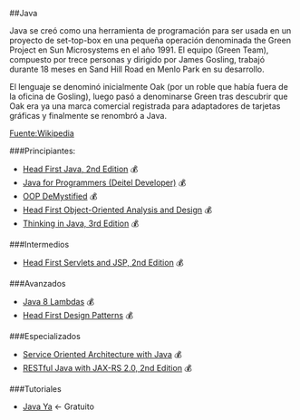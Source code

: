 ##Java

Java se creó como una herramienta de programación para ser usada en un proyecto
de set-top-box en una pequeña operación denominada the Green Project en Sun
Microsystems en el año 1991. El equipo (Green Team), compuesto por trece personas
y dirigido por James Gosling, trabajó durante 18 meses en Sand Hill Road en Menlo
Park en su desarrollo.

El lenguaje se denominó inicialmente Oak (por un roble que había fuera de la
  oficina de Gosling), luego pasó a denominarse Green tras descubrir que Oak
  era ya una marca comercial registrada para adaptadores de tarjetas gráficas
  y finalmente se renombró a Java.

[Fuente:Wikipedia](http://es.wikipedia.org/wiki/Java_%28lenguaje_de_programaci%C3%B3n%29)


###Principiantes:
* [Head First Java, 2nd Edition](http://shop.oreilly.com/product/9780596009205.do) :moneybag:
* [Java for Programmers (Deitel Developer)](http://www.amazon.com/exec/obidos/ASIN/0132821540/deitelassociatin) :moneybag:
* [OOP DeMystified](http://www.amazon.com/exec/obidos/ASIN/0072253630/jr_bunk-20) :moneybag:
* [Head First Object-Oriented Analysis and Design](http://shop.oreilly.com/product/9780596008673.do?green=9BB888B7-D5E5-5369-06D6-08694C6381EC&intcmp=af-mybuy-9780596008673.IP) :moneybag:
* [Thinking in Java, 3rd Edition](http://www.amazon.com/exec/obidos/ISBN=0131002872/bruceeckelA/) :moneybag:

###Intermedios
* [Head First Servlets and JSP, 2nd Edition](http://shop.oreilly.com/product/9780596516680.do) :moneybag:


###Avanzados
* [Java 8 Lambdas](http://shop.oreilly.com/product/0636920030713.do) :moneybag:
* [Head First Design Patterns](http://shop.oreilly.com/product/9780596007126.do) :moneybag:


###Especializados
* [Service Oriented Architecture with Java](http://shop.oreilly.com/product/9781847193216.do) :moneybag:
* [RESTful Java with JAX-RS 2.0, 2nd Edition](http://shop.oreilly.com/product/0636920028925.do) :moneybag:

###Tutoriales
* [Java Ya](http://javaya.com.ar/) <- Gratuito
